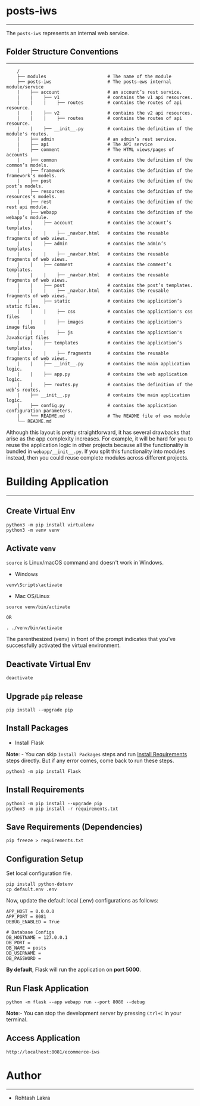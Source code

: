 # posts-iws

---

The ```posts-iws``` represents an internal web service.


## Folder Structure Conventions

---

```
    /
    ├── modules                       # The name of the module
    ├── posts-iws                     # The posts-ews internal module/service
    |    ├── account                  # an account’s rest service.
    |    |    ├── v1                  # contains the v1 api resources.
    |    |    |    ├── routes         # contains the routes of api resource.
    |    |    ├── v2                  # contains the v2 api resources.
    |    |    |    ├── routes         # contains the routes of api resource.
    |    |    ├── __init__.py         # contains the definition of the module's routes.
    |    ├── admin                    # an admin’s rest service.
    |    ├── api                      # The API service
    |    ├── comment                  # The HTML views/pages of accounts
    |    ├── common                   # contains the definition of the common’s models.
    |    ├── framework                # contains the definition of the framework’s models.
    |    ├── post                     # contains the definition of the post’s models.
    |    ├── resources                # contains the definition of the resources’s models.
    |    ├── rest                     # contains the definition of the rest api module.
    |    ├── webapp                   # contains the definition of the webapp’s module.
    |    |    ├── account             # contains the account’s templates.
    |    |    |    ├── _navbar.html   # contains the reusable fragments of web views.
    |    |    ├── admin               # contains the admin’s templates.
    |    |    |    ├── _navbar.html   # contains the reusable fragments of web views.
    |    |    ├── comment             # contains the comment’s templates.
    |    |    |    ├── _navbar.html   # contains the reusable fragments of web views.
    |    |    ├── post                # contains the post’s templates.
    |    |    |    ├── _navbar.html   # contains the reusable fragments of web views.
    |    |    ├── static              # contains the application’s static files.
    |    |    |    ├── css            # contains the application's css files
    |    |    |    ├── images         # contains the application's image files
    |    |    |    ├── js             # contains the application's JavaScript files
    |    |    ├── templates           # contains the application’s templates.
    |    |    |    ├── fragments      # contains the reusable fragments of web views.
    |    |    ├── __init__.py         # contains the main application logic.
    |    |    ├── app.py              # contains the web application logic.
    |    |    ├── routes.py           # contains the definition of the web’s routes.
    |    ├── __init__.py              # contains the main application logic.
    |    ├── config.py                # contains the application configuration parameters.
    |    └── README.md                # The README file of ews module
    └── README.md
```


Although this layout is pretty straightforward, it has several drawbacks that arise as the app complexity increases. 
For example, it will be hard for you to reuse the application logic in other projects because all the functionality is 
bundled in ```webapp/__init__.py```. If you split this functionality into modules instead, then you could reuse complete modules 
across different projects.



# Building Application

---

## Create Virtual Env
```shell
python3 -m pip install virtualenv
python3 -m venv venv
```

## Activate ```venv```

```source``` is Linux/macOS command and doesn't work in Windows.

- Windows

```shell
venv\Scripts\activate
```

- Mac OS/Linux

```shell
source venv/bin/activate

OR

. ./venv/bin/activate
```

The parenthesized (venv) in front of the prompt indicates that you’ve successfully activated the virtual environment.

## Deactivate Virtual Env
```shell
deactivate
```

## Upgrade ```pip``` release

```shell
pip install --upgrade pip
```

## Install Packages

- Install Flask

**Note**: - You can skip ```Install Packages``` steps and run [Install Requirements](./Install_Requirements) steps directly. But if any error comes, come back to run these steps.

```shell
python3 -m pip install Flask
```


## Install Requirements

```shell
python3 -m pip install --upgrade pip
python3 -m pip install -r requirements.txt
```



## Save Requirements (Dependencies)
```shell
pip freeze > requirements.txt
```


## Configuration Setup

Set local configuration file.

```shell
pip install python-dotenv
cp default.env .env
```

Now, update the default local (.env) configurations as follows:

```text
APP_HOST = 0.0.0.0
APP_PORT = 8081
DEBUG_ENABLED = True

# Database Configs
DB_HOSTNAME = 127.0.0.1
DB_PORT =
DB_NAME = posts
DB_USERNAME =
DB_PASSWORD =
```

**By default**, Flask will run the application on **port 5000**.

## Run Flask Application

```shell
python -m flask --app webapp run --port 8080 --debug
```

**Note**:- You can stop the development server by pressing ```Ctrl+C``` in your terminal.


## Access Application
```shell
http://localhost:8081/ecommerce-iws
```


# Author

---

- Rohtash Lakra
